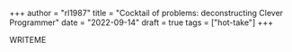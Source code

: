 +++
author = "rl1987"
title = "Cocktail of problems: deconstructing Clever Programmer"
date = "2022-09-14"
draft = true
tags = ["hot-take"]
+++

WRITEME

